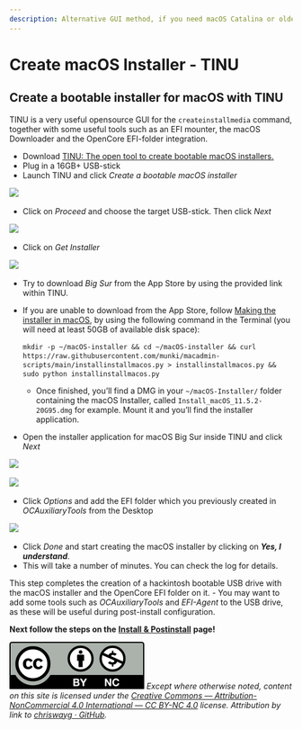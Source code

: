 ```yaml
---
description: Alternative GUI method, if you need macOS Catalina or older
---
```


# Create macOS Installer - TINU

## Create a bootable installer for macOS with TINU

TINU is a very useful opensource GUI for the `createinstallmedia` command, together with some useful tools such as an EFI mounter, the macOS Downloader and the OpenCore EFI-folder integration.

* Download [TINU: The open tool to create bootable macOS installers.](https://github.com/ITzTravelInTime/TINU)
* Plug in a 16GB+ USB-stick
* Launch TINU and click _Create a bootable macOS installer_

![](../images/tinu\_launched.png)

* Click on _Proceed_ and choose the target USB-stick. Then click _Next_

![](../images/tinu\_choose\_drive.png)

* Click on _Get Installer_

![](../images/tinu\_get\_installer.png)

* Try to download _Big Sur_ from the App Store by using the provided link within TINU.
*   If you are unable to download from the App Store, follow [Making the installer in macOS](https://dortania.github.io/OpenCore-Install-Guide/installer-guide/mac-install.html#downloading-macos-modern-os), by using the following command in the Terminal (you will need at least 50GB of available disk space):

    ```
    mkdir -p ~/macOS-installer && cd ~/macOS-installer && curl https://raw.githubusercontent.com/munki/macadmin-scripts/main/installinstallmacos.py > installinstallmacos.py && sudo python installinstallmacos.py
    ```

    * Once finished, you’ll find a DMG in your `~/macOS-Installer/` folder containing the macOS Installer, called `Install_macOS_11.5.2-20G95.dmg` for example. Mount it and you’ll find the installer application.
* Open the installer application for macOS Big Sur inside TINU and click _Next_

![](../images/tinu\_choose\_installer.png)

![](../images/tinu\_confirm\_installer.png)

* Click _Options_ and add the EFI folder which you previously created in _OCAuxiliaryTools_ from the Desktop

![](../images/tinu\_add\_opencore.png)

* Click _Done_ and start creating the macOS installer by clicking on _**Yes, I understand**_.
* This will take a number of minutes. You can check the log for details.

This step completes the creation of a hackintosh bootable USB drive with the macOS installer and the OpenCore EFI folder on it. - You may want to add some tools such as _OCAuxiliaryTools_ and _EFI-Agent_ to the USB drive, as these will be useful during post-install configuration.

**Next follow the steps on the** [**Install & Postinstall**](../step-by-step/install-postinstall.md) **page!**

![](../images/by-nc-license.svg) _Except where otherwise noted, content on this site is licensed under the_ [_Creative Commons — Attribution-NonCommercial 4.0 International — CC BY-NC 4.0_](https://creativecommons.org/licenses/by-nc/4.0/) _license. Attribution by link to_ [_chriswayg · GitHub_](https://github.com/chriswayg)_._
